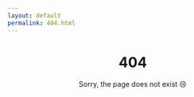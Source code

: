 ```yaml
---
layout: default
permalink: 404.html
---
```


<center><h1>404</h1></center>
<center>Sorry, the page does not exist 😢</center>